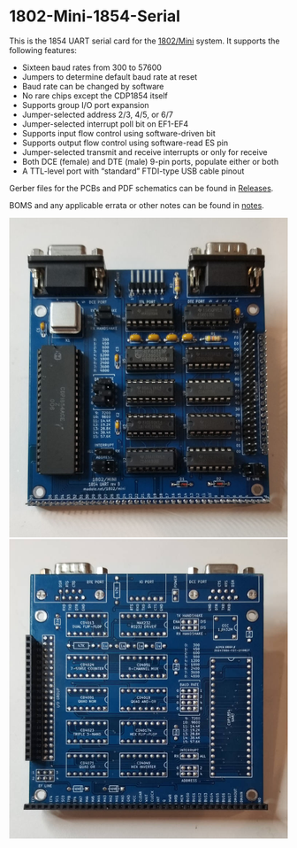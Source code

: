 # 1802-Mini-1854-Serial
This is the 1854 UART serial card for the [1802/Mini](https://github.com/dmadole/1802-Mini) system. It supports the following features:

* Sixteen baud rates from 300 to 57600
* Jumpers to determine default baud rate at reset
* Baud rate can be changed by software
* No rare chips except the CDP1854 itself
* Supports group I/O port expansion
* Jumper-selected address 2/3, 4/5, or 6/7
* Jumper-selected interrupt poll bit on EF1-EF4
* Supports input flow control using software-driven bit
* Supports output flow control using software-read ES pin
* Jumper-selected transmit and receive interrupts or only for receive
* Both DCE (female) and DTE (male) 9-pin ports, populate either or both
* A TTL-level port with “standard” FTDI-type USB cable pinout

Gerber files for the PCBs and PDF schematics can be found in [Releases](https://github.com/dmadole/1802-Mini-1854-Serial/releases).

BOMS and any applicable errata or other notes can be found in [notes](https://github.com/dmadole/1802-Mini-1854-Serial/tree/main/notes).

![1802/Mini 1854 Serial Front](https://github.com/dmadole/1802-Mini-1854-Serial/blob/main/photos/1802-Mini-1854-Serial-Rev-B-Assembled-Front.jpg)
![1802/Mini 1854 Serial Back](https://github.com/dmadole/1802-Mini-1854-Serial/blob/main/photos/1802-Mini-1854-Serial-Rev-B-Assembled-Back.jpg)
 
